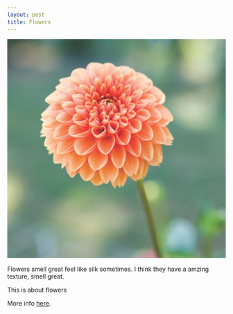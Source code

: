 ```yaml
---
layout: post
title: Flowers
---
```


![flower picture](/images/flower.jpg)

Flowers smell great feel like silk sometimes. I think they have a amzing texture, smell great.

This is about flowers 

More info [here](http://grownative.org/native-plant-info/plant-picker/).

